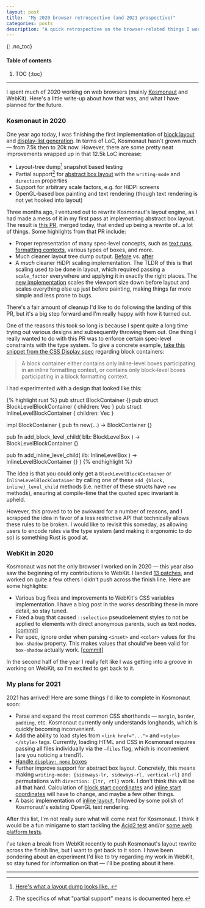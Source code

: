 ```yaml
---
layout: post
title:  "My 2020 browser retrospective (and 2021 prospective)"
categories: posts
description: "A quick retrospective on the browser-related things I worked on in 2020, and what I have planned for 2021."
---
```


{: .no_toc}
#### Table of contents
1. TOC
{:toc}

<hr style="margin-bottom: 15px;" />

I spent much of 2020 working on web browsers (mainly [Kosmonaut](https://github.com/twilco/kosmonaut) and WebKit).  Here's a little write-up about how that was, and what I have planned for
the future.

### Kosmonaut in 2020

One year ago today, I was finishing the first implementation of [block layout](https://github.com/twilco/kosmonaut/commit/f3041f0b7e986b7a0be26b34870489cfaeb3e830) and [display-list generation](https://github.com/twilco/kosmonaut/commit/fedf68029e4ad9ea8bf4b96611b8738a347402f2).  In terms of LoC, Kosmonaut hasn't grown much — from 7.5k then to
20k now.  However, there are some pretty neat improvements wrapped up in that 12.5k LoC increase:

* Layout-tree dump[^1] snapshot based testing
* Partial support[^2] for [abstract box layout](https://drafts.csswg.org/css-writing-modes-4/#abstract-layout) with the `writing-mode` and `direction` properties
* Support for arbitrary scale factors, e.g. for HiDPI screens
* OpenGL-based box painting and text rendering (though text rendering is not yet hooked into layout)

Three months ago, I ventured out to rewrite Kosmonaut's layout engine, as I had made a mess of it in my first pass at
implementing abstract box layout.  The result is [this PR](https://github.com/twilco/kosmonaut/pull/14), merged today,
that ended up being a rewrite of...a lot of things.  Some highlights from that PR include:

* Proper representation of many spec-level concepts, such as [text runs](https://drafts.csswg.org/css-display/#text-run), [formatting contexts](https://drafts.csswg.org/css-display/#formatting-context), various types of boxes, and more.
* Much cleaner layout tree dump output.  [Before](https://github.com/twilco/kosmonaut/blob/a6b7138b2c95714af8ce3a446e2f4b40b2d67950/tests/layout/snapshots/lib__layout__tests__rainbow_divs_baseline.snap) vs. [after](https://github.com/twilco/kosmonaut/blob/82cf7ef53e67e0c33ea8812e486fe8d867a82da9/tests/layout/snapshots/lib__layout__tests__rainbow_divs_baseline.snap)
* A _much_ cleaner HiDPI scaling implementation.  The TLDR of this is that scaling used to be done in layout, which required passing a `scale_factor` everywhere and applying it in exactly the right places.  The [new implementation](https://github.com/twilco/kosmonaut/commit/15f76d68617bf3e846b8405d000b1b9e17dafd72) scales the viewport size down before layout and scales everything else up just before painting, making things far more simple and less prone to bugs.

There's a fair amount of cleanup I'd like to do following the landing of this PR, but it's a big step forward and
I'm really happy with how it turned out.

One of the reasons this took so long is because I spent quite a long time trying out various designs and subsequently
throwing them out.  One thing I really wanted to do with this PR was to enforce certain spec-level constraints with
the type system.  To give a concrete example, [take this snippet from the CSS Display spec](https://drafts.csswg.org/css-display/#block-container) regarding block containers:

> A block container either contains only inline-level boxes participating in an inline formatting context, or contains only block-level boxes participating in a block formatting context. 

I had experimented with a design that looked like this:

{% highlight rust %}
pub struct BlockContainer {}
pub struct BlockLevelBlockContainer {
   children: Vec<BlockLevelBox>
}
pub struct InlineLevelBlockContainer {
   children: Vec<InlineLevelBox>
}

impl BlockContainer {
   pub fn new(...) -> BlockContainer {}

   pub fn add_block_level_child(
      blb: BlockLevelBox
   ) -> BlockLevelBlockContainer {}

   pub fn add_inline_level_child(
      ilb: InlineLevelBox
   ) -> InlineLevelBlockContainer {}
}
{% endhighlight %}

The idea is that you could only get a `BlockLevelBlockContainer` or `InlineLevelBlockContainer` by calling one of
these `add_{block, inline}_level_child` methods (i.e. neither of these structs have `new` methods), ensuring at compile-time
that the quoted spec invariant is upheld.

However, this proved to to be awkward for a number of reasons, and I scrapped the idea in favor of a less restrictive API
that technically allows these rules to be broken.  I would like to revisit this someday, as allowing users to encode
rules via the type system (and making it ergonomic to do so) is something Rust is good at.

### WebKit in 2020

Kosmonaut was not the only browser I worked on in 2020 — this year also saw the beginning of my contributions to WebKit.
I landed [13 patches](https://github.com/WebKit/WebKit/search?q=author%3Atwilco&type=commits), and worked on quite a few
others I didn't push across the finish line.  Here are some highlights:

* Various bug fixes and improvements to WebKit's CSS variables implementation.  I have a blog post in the works describing these in more detail, so stay tuned.
* Fixed a bug that caused `::selection` pseudoelement styles to not be applied to elements with direct anonymous parents, such as text nodes. [[commit]](9d06f52c2c04b24605af1bb19eed43ad03a6d9c4)
* Per spec, ignore order when parsing `<inset>` and `<color>` values for the `box-shadow` property.  This makes values that should've been valid for `box-shadow` actually work.  [[commit]](https://github.com/WebKit/WebKit/commit/b1876da3f1ce3bed2a8c779e5716927ce9d85438) 

In the second half of the year I really felt like I was getting into a groove in working on WebKit, so I'm excited to get
back to it.

### My plans for 2021

2021 has arrived!  Here are some things I'd like to complete in Kosmonaut soon:

* Parse and expand the most common CSS shorthands — `margin`, `border`, `padding`, etc.  Kosmonaut currently only understands longhands, which is quickly becoming inconvenient.
* Add the ability to load styles from `<link href="...">` and `<style></style>` tags.  Currently, loading HTML and CSS in Kosmonaut requires passing all files individually via the `—files` flag, which is inconvenient (are you noticing a trend?).
* [Handle `display: none` boxes](https://github.com/twilco/kosmonaut/blob/82cf7ef53e67e0c33ea8812e486fe8d867a82da9/src/layout/flow/block.rs#L358)
* Further improve support for abstract box layout. Concretely, this means making `writing-mode: {sideways-lr, sideways-rl, vertical-rl}` and permutations with `direction: {ltr, rtl}` work.  I don't think this will be all that hard.  Calculation of [block start coordinates](https://github.com/twilco/kosmonaut/blob/82cf7ef53e67e0c33ea8812e486fe8d867a82da9/src/layout/flow/block.rs#L528) and [inline start coordinates](https://github.com/twilco/kosmonaut/blob/82cf7ef53e67e0c33ea8812e486fe8d867a82da9/src/layout/flow/block.rs#L533) will have to change, and maybe a few other things.
* A basic implementation of [inline layout](https://drafts.csswg.org/css-inline-3/), followed by some polish of Kosmonaut's existing OpenGL text rendering.

After this list, I'm not really sure what will come next for Kosmonaut.  I think it would be a fun minigame to start tackling the [Acid2 test](https://en.wikipedia.org/wiki/Acid2) and/or [some web platform tests](https://github.com/web-platform-tests/wpt).

I've taken a break from WebKit recently to push Kosmonaut's layout rewrite across the finish line, but I want to get back to it soon.  I have been pondering about an experiment I'd like to try regarding my work in WebKit, so stay tuned for information on that — I'll be posting about it here.

---

[^1]: <a href="https://github.com/twilco/kosmonaut/blob/82cf7ef53e67e0c33ea8812e486fe8d867a82da9/tests/layout/directional/snapshots/lib__layout__directional__ltr_vertical_lr_block_boxes_top_left_right_mbp_applied_physically.snap">Here's what a layout dump looks like. </a>

[^2]: The specifics of what "partial support" means is documented <a href="https://github.com/twilco/kosmonaut/blob/e50b640e467a630776a3a3c910839176da98f868/README.md#f1">here</a>.

